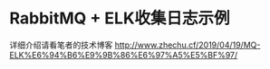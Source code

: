 # RabbitMQ + ELK收集日志示例

详细介绍请看笔者的技术博客 <http://www.zhechu.cf/2019/04/19/MQ-ELK%E6%94%B6%E9%9B%86%E6%97%A5%E5%BF%97/>
